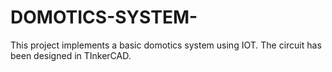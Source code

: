 # DOMOTICS-SYSTEM-
This project implements a basic domotics system using IOT. The circuit has been designed in TInkerCAD. 
